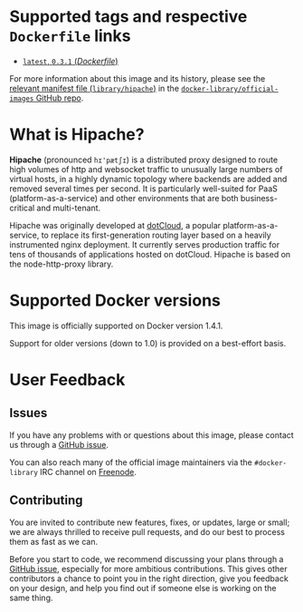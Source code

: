 # Supported tags and respective `Dockerfile` links

- [`latest`, `0.3.1` (*Dockerfile*)](https://github.com/dotcloud/hipache/blob/0.3.1/Dockerfile)

For more information about this image and its history, please see the [relevant
manifest file
(`library/hipache`)](https://github.com/docker-library/official-images/blob/master/library/hipache)
in the [`docker-library/official-images` GitHub
repo](https://github.com/docker-library/official-images).

# What is Hipache?

**Hipache** (pronounced `hɪ'pætʃɪ`) is a distributed proxy designed to route
high volumes of http and websocket traffic to unusually large numbers of virtual
hosts, in a highly dynamic topology where backends are added and removed several
times per second. It is particularly well-suited for PaaS
(platform-as-a-service) and other environments that are both business-critical
and multi-tenant.

Hipache was originally developed at [dotCloud](http://www.dotcloud.com), a
popular platform-as-a-service, to replace its first-generation routing layer
based on a heavily instrumented nginx deployment. It currently serves production
traffic for tens of thousands of applications hosted on dotCloud. Hipache is
based on the node-http-proxy library.

# Supported Docker versions

This image is officially supported on Docker version 1.4.1.

Support for older versions (down to 1.0) is provided on a best-effort basis.

# User Feedback

## Issues

If you have any problems with or questions about this image, please contact us
 through a [GitHub issue](https://github.com/dotcloud/hipache/issues).

You can also reach many of the official image maintainers via the
`#docker-library` IRC channel on [Freenode](https://freenode.net).

## Contributing

You are invited to contribute new features, fixes, or updates, large or small;
we are always thrilled to receive pull requests, and do our best to process them
as fast as we can.

Before you start to code, we recommend discussing your plans
through a [GitHub issue](https://github.com/dotcloud/hipache/issues), especially for more ambitious
contributions. This gives other contributors a chance to point you in the right
direction, give you feedback on your design, and help you find out if someone
else is working on the same thing.
